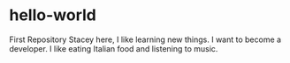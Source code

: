 # hello-world
First Repository
Stacey here, I like learning new things. I want to become a developer.
I like eating Italian food and listening to music.
